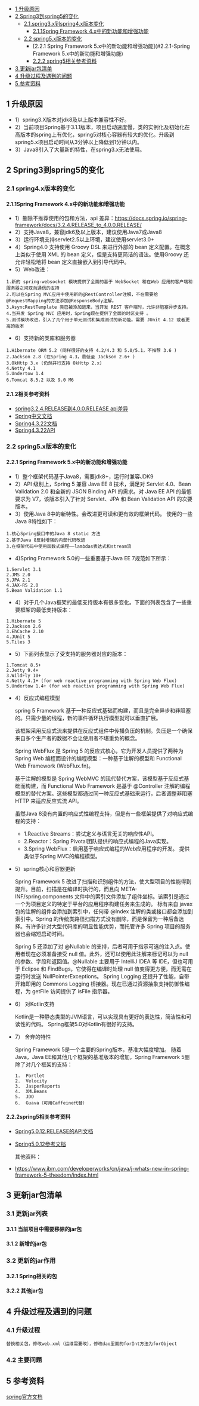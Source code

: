 <!-- GFM-TOC -->
* [1 升级原因](#1-升级原因)
* [2 Spring3到spring5的变化](#2-Spring3到spring5的变化)
    * [2.1.spring3.x到spring4.x版本变化](#2.1-spring3x到spring4x版本变化)
        * [2.1.1Spring Framework 4.x中的新功能和增强功能](#2.1.1Spring-Framework-4x中的新功能和增强功能)
    * [2.2 spring5.x版本的变化](2.2-spring5.x版本的变化)
        * [2.2.1 Spring Framework 5.x中的新功能和增强功能](#2.2.1-Spring Framework 5.x中的新功能和增强功能)
        * [2.2.2 spring5相关参考资料](#2.2.2-spring5相关参考资料)
* [3 更新jar包清单](#3-更新jar包清单)
* [4 升级过程及遇到的问题](#4-升级过程及遇到的问题)
* [5 参考资料](#5-参考资料)
<!-- GFM-TOC -->

## 1 升级原因
- 1）spring3.X版本对jdk8及以上版本兼容性不好。
- 2）当前项目Spring基于3.1.1版本，项目启动速度慢，类的实例化及初始化在高版本的spring上有优化，spring5对核心容器有较大的优化。升级到spring5.x项目启动时间从3分钟以上降低到1分钟以内。
- 3）Java8引入了大量新的特性，在spring3.x无法使用。
## 2 Spring3到spring5的变化
### 2.1 spring4.x版本的变化
#### 2.1.1Spring Framework 4.x中的新功能和增强功能
- 1）删除不推荐使用的包和方法，api 差异：https://docs.spring.io/spring-framework/docs/3.2.4.RELEASE_to_4.0.0.RELEASE/
- 2）支持Java8，兼容jdk6及以上版本，建议使用Java7或Java8
- 3）运行环境支持servlet2.5以上环境，建议使用servlet3.0+
- 4）Spring4.0 支持使用 Groovy DSL 来进行外部的 bean 定义配置。在概念上类似于使用 XML 的 bean 定义，但是支持更简洁的语法。使用Groovy 还允许轻松地将 bean 定义直接嵌入到引导代码中。
- 5）Web改进：
```
1.新的 spring-websocket 模块提供了全面的基于 WebSocket 和在Web 应用的客户端和服务器之间双向通信的支持
2.可以在Spring MVC应用中使用新的@RestController注解，不在需要给@RequestMapping的方法添加@ResponseBody注解。
3.AsyncRestTemplate 类已被添加进来，当开发 REST 客户端时，允许非阻塞异步支持。
4.当开发 Spring MVC 应用时，Spring现在提供了全面的时区支持 。
5.测试模块改进，引入了几个用于单元测试和集成测试的新功能。需要 JUnit 4.12 或者更高的版本
```
- 6）支持新的类库和服务器
```
1.Hibernate ORM 5.2 (同样很好的支持 4.2/4.3 和 5.0/5.1，不推荐 3.6 )
2.Jackson 2.8 (在Spring 4.3，最低至 Jackson 2.6+ )
3.OkHttp 3.x (仍然并行支持 OkHttp 2.x)
4.Netty 4.1
5.Undertow 1.4
6.Tomcat 8.5.2 以及 9.0 M6
```
#### 2.1.2相关参考资料
- [spring3.2.4.RELEASE到4.0.0.RELEASE api差异](https://docs.spring.io/spring-framework/docs/3.2.4.RELEASE_to_4.0.0.RELEASE/)
- [Spring中文文档](http://blog.didispace.com/books/spring-framework-4-reference/)
- [Spring4.3.22文档](https://docs.spring.io/spring/docs/4.3.22.RELEASE/spring-framework-reference/htmlsingle/)
- [Spring4.3.22API](https://docs.spring.io/spring/docs/4.3.22.RELEASE/javadoc-api/)

### 2.2 spring5.x版本的变化
#### 2.2.1 Spring Framework 5.x中的新功能和增强功能
- 1）整个框架代码基于Java8，需要jdk8+，运行时兼容JDK9
- 2）API 级别上，Spring 5 兼容 Java EE 8 技术，满足对 Servlet 4.0、Bean Validation 2.0 和全新的 JSON Binding API 的需求。对 Java EE API 的最低要求为 V7，该版本引入了针对 Servlet、JPA 和 Bean Validation API 的次要版本。
- 3）使用Java 8中的新特性。会改进更可读和更有效的框架代码。 使用的一些Java 8特性如下：
```
1.核心Spring接口中的Java 8 static 方法
2.基于Java 8反射增强的内部代码改进
3.在框架代码中使用函数式编程——lambdas表达式和stream流
```
- 4)Spring Framework 5.0的一些重要基于Java EE 7规范如下所示：
```
1.Servlet 3.1
2.JMS 2.0
3.JPA 2.1
4.JAX-RS 2.0
5.Bean Validation 1.1
```
- 4）对于几个Java框架的最低支持版本有很多变化。下面的列表包含了一些重要框架的最低支持版本：
```
1.Hibernate 5
2.Jackson 2.6
3.EhCache 2.10
4.JUnit 5
5.Tiles 3
```
- 5）下面列表显示了受支持的服务器对应的版本：
```
1.Tomcat 8.5+
2.Jetty 9.4+
3.WildFly 10+
4.Netty 4.1+ (for web reactive programming with Spring Web Flux)
5.Undertow 1.4+ (for web reactive programming with Spring Web Flux)
```
- 4）反应式编程模型

    spring 5 Framework 基于一种反应式基础而构建，而且是完全异步和非阻塞的。只需少量的线程，新的事件循环执行模型就可以垂直扩展。

    该框架采用反应式流来提供在反应式组件中传播负压的机制。负压是一个确保来自多个生产者的数据不会让使用者不堪重负的概念。

    Spring WebFlux 是 Spring 5 的反应式核心，它为开发人员提供了两种为 Spring Web 编程而设计的编程模型：一种基于注解的模型和 Functional Web Framework (WebFlux.fn)。

    基于注解的模型是 Spring WebMVC 的现代替代方案，该模型基于反应式基础而构建，而 Functional Web Framework 是基于 @Controller 注解的编程模型的替代方案。这些模型都通过同一种反应式基础来运行，后者调整非阻塞 HTTP 来适应反应式流 API。

    虽然Java 8没有内置的响应式性编程支持，但是有一些框架提供了对响应式编程的支持：
    - 1.Reactive Streams：尝试定义与语言无关的响应性API。
	- 2.Reactor：Spring Pivotal团队提供的响应式编程的Java实现。
	- 3.Spring WebFlux：启用基于响应式编程的Web应用程序的开发。 提供类似于Spring MVC的编程模型。
- 5）spring核心和容器更新

    Spring Framework 5 改进了扫描和识别组件的方法，使大型项目的性能得到提升。目前，扫描是在编译时执行的，而且向 META-INF/spring.components 文件中的索引文件添加了组件坐标。该索引是通过一个为项目定义的特定于平台的应用程序构建任务来生成的。
标有来自 javax 包的注解的组件会添加到索引中，任何带 @Index 注解的类或接口都会添加到索引中。Spring 的传统类路径扫描方式没有删除，而是保留为一种后备选择。有许多针对大型代码库的明显性能优势，而托管许多 Spring 项目的服务器也会缩短启动时间。
    
    Spring 5 还添加了对 @Nullable 的支持，后者可用于指示可选的注入点。使用者现在必须准备接受 null 值。此外，还可以使用此注解来标记可以为 null 的参数、字段和返回值。@Nullable 主要用于 IntelliJ IDEA 等 IDE，但也可用于 Eclipse 和 FindBugs，它使得在编译时处理 null 值变得更方便，而无需在运行时发送 NullPointerExceptions。
Spring Logging 还提升了性能，自带开箱即用的 Commons Logging 桥接器。现在已通过资源抽象支持防御性编程，为 getFile 访问提供了 isFile 指示器。

- 6） 对Kotlin支持

    Kotlin是一种静态类型的JVM语言，可以实现具有更好的表达性，简洁性和可读性的代码。 Spring框架5.0对Kotlin有很好的支持。
- 7） 舍弃的特性

    Spring Framework 5是一个主要的Spring版本，基准大幅度增加。 随着Java，Java EE和其他几个框架的基准版本的增加，Spring Framework 5删除了对几个框架的支持：
    ```
    1.	Portlet
    2.	Velocity
    3.	JasperReports
    4.	XMLBeans
    5.	JDO
    6.	Guava（可用Caffeine代替）
    ```
#### 2.2.2spring5相关参考资料
- [Spring5.0.12.RELEASE的API文档](https://docs.spring.io/spring/docs/5.0.12.RELEASE/javadoc-api/)
- [Spring5.0.12参考文档](https://docs.spring.io/spring/docs/5.0.12.RELEASE/spring-framework-reference/)

    其他资料：

- https://www.ibm.com/developerworks/cn/java/j-whats-new-in-spring-framework-5-theedom/index.html

## 3 更新jar包清单

### 3.1 更新jar列表
#### 3.1.1 当前项目中需要移除的jar包
#### 3.1.2 新增的jar包

### 3.2 更新的jar作用
#### 3.2.1 Spring相关的包
#### 3.2.2 其他jar包

## 4 升级过程及遇到的问题
### 4.1 升级过程
    替换相关包，修改web.xml（运维需要改），修改dao里面的forInt方法为forObject

### 4.2 主要问题

## 5 参考资料

[spring官方文档](https://spring.io/projects/spring-framework#learn)





